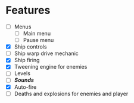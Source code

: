 # Features

- [ ] Menus
  - [ ] Main menu
  - [ ] Pause menu
- [X] Ship controls
- [ ] Ship warp drive mechanic
- [X] Ship firing
- [X] Tweening engine for enemies
- [ ] Levels
- [ ] ***Sounds***
- [X] Auto-fire
- [ ] Deaths and explosions for enemies and player
